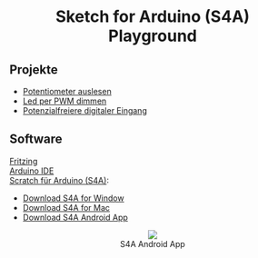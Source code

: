 <h1 align=center>Sketch for Arduino (S4A) Playground</h1>

## Projekte

- [Potentiometer auslesen](/poti_auslesen/README.md)
- [Led per PWM dimmen](/pwm_led/README.md)
- [Potenzialfreiere digitaler Eingang](/potenzialfrei/README.md)

## Software

[Fritzing](https://fritzing.org/download/?paid)<br>
[Arduino IDE](https://www.arduino.cc/en/software)<br>
[Scratch für Arduino (S4A)](http://s4a.cat/):

- [Download S4A for Window](http://s4a.cat/downloads/S4A16.zip)
- [Download S4A for Mac](http://s4a.cat/downloads/S4A16.dmg)
- [Download S4A Android App](http://s4a.cat/downloads/hi-s4a.apk)

<div align=center>
    <img src="http://s4a.cat/img/hi-s4a-qr.png" /><br>
    S4A Android App
</div>
